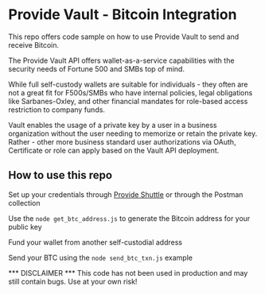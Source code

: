 # Provide Vault - Bitcoin Integration

This repo offers code sample on how to use Provide Vault to send and receive Bitcoin.

The Provide Vault API offers wallet-as-a-service capabilities with the security needs of Fortune 500 and SMBs top of mind.

While full self-custody wallets are suitable for individuals - they often are not a great fit for F500s/SMBs who have internal policies, legal obligations like Sarbanes-Oxley, and other financial mandates for role-based access restriction to company funds.

Vault enables the usage of a private key by a user in a business organization without the user needing to memorize or retain the private key. Rather - other more business standard user authorizations via OAuth, Certificate or role can apply based on the Vault API deployment.

## How to use this repo

Set up your credentials through [Provide Shuttle](https://shuttle.provide.technology) or through the Postman collection

Use the ```node get_btc_address.js``` to generate the Bitcoin address for your public key

Fund your wallet from another self-custodial address

Send your BTC using the ```node send_btc_txn.js``` example

*** DISCLAIMER ***
This code has not been used in production and may still contain bugs. Use at your own risk!